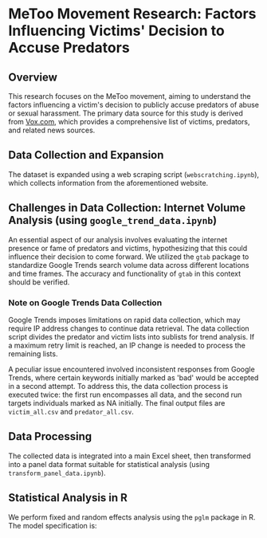 # MeToo Movement Research: Factors Influencing Victims' Decision to Accuse Predators

## Overview
This research focuses on the MeToo movement, aiming to understand the factors influencing a victim's decision to publicly accuse predators of abuse or sexual harassment. The primary data source for this study is derived from [Vox.com](https://www.vox.com), which provides a comprehensive list of victims, predators, and related news sources.

## Data Collection and Expansion
The dataset is expanded using a web scraping script (`webscratching.ipynb`), which collects information from the aforementioned website.

## Challenges in Data Collection: Internet Volume Analysis (using `google_trend_data.ipynb`)
An essential aspect of our analysis involves evaluating the internet presence or fame of predators and victims, hypothesizing that this could influence their decision to come forward. We utilized the `gtab` package to standardize Google Trends search volume data across different locations and time frames. The accuracy and functionality of `gtab` in this context should be verified.

### Note on Google Trends Data Collection
Google Trends imposes limitations on rapid data collection, which may require IP address changes to continue data retrieval. The data collection script divides the predator and victim lists into sublists for trend analysis. If a maximum retry limit is reached, an IP change is needed to process the remaining lists.

A peculiar issue encountered involved inconsistent responses from Google Trends, where certain keywords initially marked as 'bad' would be accepted in a second attempt. To address this, the data collection process is executed twice: the first run encompasses all data, and the second run targets individuals marked as NA initially. The final output files are `victim_all.csv` and `predator_all.csv`.

## Data Processing
The collected data is integrated into a main Excel sheet, then transformed into a panel data format suitable for statistical analysis (using `transform_panel_data.ipynb`).

## Statistical Analysis in R
We perform fixed and random effects analysis using the `pglm` package in R. The model specification is:


